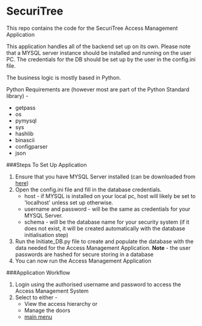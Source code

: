 # SecuriTree
This repo contains the code for the SecuriTree Access Management Application

This application handles all of the backend set up on its own. 
Please note that a MYSQL server instance should be installed and running on the user PC. 
The credentials for the DB should be set up by the user in the config.ini file.

The business logic is mostly based in Python.

Python Requirements are (however most are part of the Python Standard library) -
* getpass
* os
* pymysql
* sys
* hashlib
* binascii
* configparser
* json

###Steps To Set Up Application
1. Ensure that you have MYSQL Server installed (can be downloaded from [here](https://dev.mysql.com/downloads/))
2. Open the config.ini file and fill in the database credentials. 
    * host - if MYSQL is installed on your local pc, host will likely be set to 'localhost' unless set up otherwise.
    * username and password - will be the same as credentials for your MYSQL Server.
    * schema - will be the database name for your security system (if it does not exist, it will be created automatically with the database initialisation step)
3. Run the Initiate_DB.py file to create and populate the database with the data needed for the Access Management Application. **Note** -  the user passwords are hashed for secure storing in a database
4. You can now run the Access Management Application

###Application Workflow
1. Login using the authorised username and password to access the Access Management System
2. Select to either - 
    * View the access hierarchy or
    * Manage the doors
    * [main menu](Images\main_menu.jpg)
    

